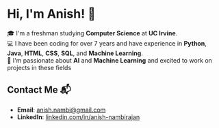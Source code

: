 # Hi, I'm Anish! 👋

🎓 I'm a freshman studying **Computer Science** at **UC Irvine**.  
💻 I have been coding for over 7 years and have experience in **Python**, **Java**, **HTML**, **CSS**, **SQL**, and **Machine Learning**.  
🤖 I'm passionate about **AI** and **Machine Learning** and excited to work on projects in these fields

## Contact Me 📬
- **Email**: [anish.nambi@gmail.com](mailto:anish.nambi@gmail.com)  
- **LinkedIn**: [linkedin.com/in/anish-nambirajan](https://www.linkedin.com/in/anish-nambirajan/)



